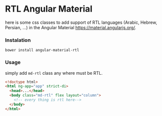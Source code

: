 # RTL Angular Material
here is some css classes to add support of RTL languages (Arabic, Hebrew, Persian, ...) in the Angular Material https://material.angularjs.org/.

### Instalation
```
bower install angular-material-rtl
```

### Usage

simply add ```md-rtl``` class any where must be RTL.

```html
<!doctype html>
<html ng-app="app" strict-di>
  <head>...</head>
  <body class="md-rtl" flex layout="column">
  	<!-- every thing is rtl here-->
  </body>
</html>
```
